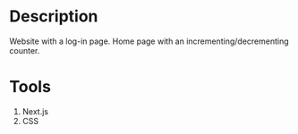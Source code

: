 # Description
Website with a log-in page.
Home page with an incrementing/decrementing counter. 

# Tools
1. Next.js
2. CSS